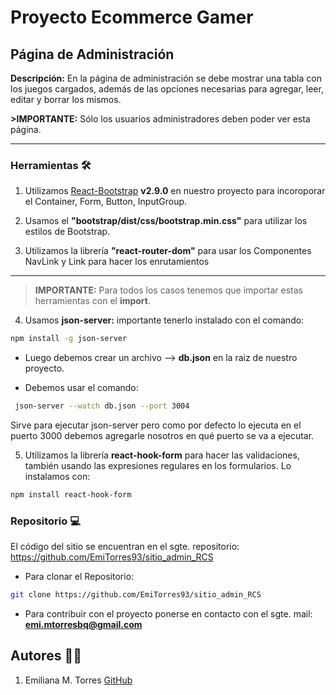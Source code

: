 # Proyecto Ecommerce Gamer

## Página de Administración

**Descripción:** En la página de administración se debe mostrar una tabla con los juegos cargados, además de las opciones necesarias para agregar, leer, editar y borrar los mismos.

**>IMPORTANTE:** Sólo los usuarios administradores deben poder ver esta página.

---

### Herramientas 🛠️

1. Utilizamos [React-Bootstrap](https://react-bootstrap.netlify.app/) **v2.9.0** en nuestro proyecto para incoroporar el Container, Form, Button, InputGroup.

2. Usamos el **"bootstrap/dist/css/bootstrap.min.css"** para utilizar los estilos de Bootstrap.

3. Utilizamos la librería **"react-router-dom"** para usar los Componentes NavLink y Link para hacer los enrutamientos

---

> **IMPORTANTE:** Para todos los casos tenemos que importar estas herramientas con el **import**.

4. Usamos **json-server:** importante tenerlo instalado con el comando:

```bash
npm install -g json-server
```

- Luego debemos crear un archivo --> **db.json** en la raiz de nuestro proyecto.

- Debemos usar el comando:

```bash
 json-server --watch db.json --port 3004
```

Sirve para ejecutar json-server pero como por defecto lo ejecuta en el puerto 3000 debemos agregarle nosotros en qué puerto se va a ejecutar.

5. Utilizamos la librería **react-hook-form** para hacer las validaciones, también usando las expresiones regulares en los formularios. Lo instalamos con:

```bash
npm install react-hook-form
```

### Repositorio 💻

El código del sitio se encuentran en el sgte. repositorio:
https://github.com/EmiTorres93/sitio_admin_RCS

- Para clonar el Repositorio:

```bash
git clone https://github.com/EmiTorres93/sitio_admin_RCS
```

- Para contribuir con el proyecto ponerse en contacto con el sgte. mail: **emi.mtorresbq@gmail.com**

## Autores 👩‍🏫

1. Emiliana M. Torres [GitHub](https://github.com/EmiTorres93)
